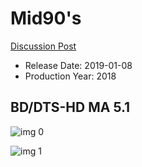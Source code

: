 # Mid90's

[Discussion Post](https://www.avsforum.com/threads/bass-eq-for-filtered-movies.2995212/post-57358450)

* Release Date: 2019-01-08
* Production Year: 2018

## BD/DTS-HD MA 5.1

![img 0](https://i.imgur.com/lMGRnNU.jpg)

![img 1](https://i.imgur.com/0ZaUkvF.png)

